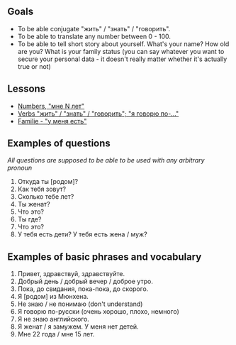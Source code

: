 ## Goals
 * To be able conjugate "жить" / "знать" / "говорить".
 * To be able to translate any number between 0 - 100.
 * To be able to tell short story about yourself. What's your name? How old are you? What is your family status (you can say whatever you want to secure your personal data - it doesn't really matter whether it's actually true or not)

## Lessons
 * [Numbers, "мне N лет"](https://github.com/Schahen/russische/blob/master/lesson%20004%20-%20numbers.md)
 * [Verbs "жить" / "знать" / "говорить"; "я говорю по-..."](https://github.com/Schahen/russische/blob/master/lesson%20005%20-%20First%20verbs.md)
 * [Familie - "у меня есть"](https://github.com/Schahen/russische/blob/master/lesson%20006%20-%20Familie.md)

## Examples of questions
*All questions are supposed to be able to be used with any arbitrary pronoun*

1. Откуда ты [родом]?
1. Как тебя зовут?
1. Сколько тебе лет?
1. Ты женат?
1. Что это?
1. Ты где?
1. Что это?
1. У тебя есть дети? У тебя есть жена / муж? 

## Examples of basic phrases and vocabulary

1. Привет, здравствуй, здравствуйте.
1. Добрый день / добрый вечер / доброе утро.
1. Пока, до свидания, пока-пока, до скорого.
1. Я [родом] из Мюнхена.
1. Не знаю / не понимаю (don't understand)
1. Я говорю по-русски (очень хорошо, плохо, немного) 
1. Я не знаю английского.
1. Я женат / я замужем. У меня нет детей.
1. Мне 22 года / мне 15 лет. 
